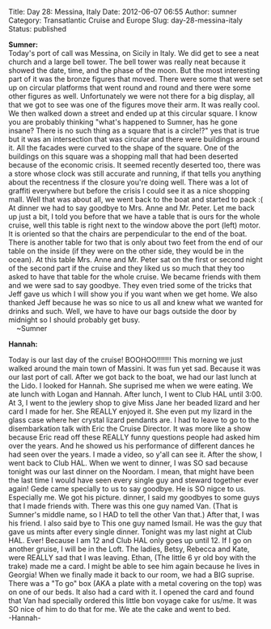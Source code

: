 Title: Day 28: Messina, Italy
Date: 2012-06-07 06:55
Author: sumner
Category: Transatlantic Cruise and Europe
Slug: day-28-messina-italy
Status: published

**Sumner:**  
Today's port of call was Messina, on Sicily in Italy. We did get to see
a neat church and a large bell tower. The bell tower was really neat
because it showed the date, time, and the phase of the moon. But the
most interesting part of it was the bronze figures that moved. There
were some that were set up on circular platforms that went round and
round and there were some other figures as well. Unfortunately we were
not there for a big display, all that we got to see was one of the
figures move their arm. It was really cool. We then walked down a street
and ended up at this circular square. I know you are probably thinking
"what's happened to Sumner, has he gone insane? There is no such thing
as a square that is a circle!?" yes that is true but it was an
intersection that was circular and there were buildings around it. All
the facades were curved to the shape of the square. One of the buildings
on this square was a shopping mall that had been deserted because of the
economic crisis. It seemed recently deserted too, there was a store
whose clock was still accurate and running, if that tells you anything
about the recentness if the closure you're doing well. There was a lot
of graffiti everywhere but before the crisis I could see it as a nice
shopping mall. Well that was about all, we went back to the boat and
started to pack :( At dinner we had to say goodbye to Mrs. Anne and Mr.
Peter. Let me back up just a bit, I told you before that we have a table
that is ours for the whole cruise, well this table is right next to the
window above the port (left) motor. It is oriented so that the chairs
are perpendicular to the end of the boat. There is another table for two
that is only about two feet from the end of our table on the inside (if
they were on the other side, they would be in the ocean). At this table
Mrs. Anne and Mr. Peter sat on the first or second night of the second
part if the cruise and they liked us so much that they too asked to have
that table for the whole cruise. We became friends with them and we were
sad to say goodbye. They even tried some of the tricks that Jeff gave us
which I will show you if you want when we get home. We also thanked Jeff
because he was so nice to us all and knew what we wanted for drinks and
such. Well, we have to have our bags outside the door by midnight so I
should probably get busy.  
    \~Sumner

**Hannah:**

Today is our last day of the cruise! BOOHOO!!!!!!! This morning we just
walked around the main town of Massini. It was fun yet sad. Because it
was our last port of call. After we got back to the boat, we had our
last lunch at the Lido. I looked for Hannah. She suprised me when we
were eating. We ate lunch with Logan and Hannah. After lunch, I went to
Club HAL until 3:00. At 3, I went to the jewlery shop to give Miss Jane
her beaded lizard and her card I made for her. She REALLY enjoyed it.
She even put my lizard in the glass case where her crystal lizard
pendants are. I had to leave to go to the disembarkation talk with Eric
the Cruise Director. It was more like a show because Eric read off these
REALLY funny questions people had asked him over the years. And he
showed us his performance of different dances he had seen over the
years. I made a video, so y'all can see it. After the show, I went back
to Club HAL. When we went to dinner, I was SO sad because tonight was
our last dinner on the Noordam. I mean, that might have been the last
time I would have seen every single guy and steward together ever again!
Gede came specially to us to say goodbye. He is SO nigce to us.
Especially me. We got his picture. dinner, I said my goodbyes to some
guys that I made friends with. There was this one guy named Van. (That
is Sumner's middle name, so I HAD to tell the other Van that.) After
that, I was his friend. I also said bye to This one guy named Ismail. He
was the guy that gave us mints after every single dinner. Tonight was my
last night at Club HAL. Ever! Because I am 12 and Club HAL only goes up
until 12. If I go on another gruise, I will be in the Loft. The ladies,
Betsy, Rebecca and Kate, were REALLY sad that I was leaving. Ethan, (The
little 6 yr old boy with the trake) made me a card. I might be able to
see him again because he lives in Georgia! When we finally made it back
to our room, we had a BIG suprise. There was a "To go" box (AKA a plate
with a metal covering on the top) was on one of our beds. It also had a
card with it. I opened the card and found that Van had specially ordered
this little bon voyage cake for us/me. It was SO nice of him to do that
for me. We ate the cake and went to bed.  
-Hannah-
